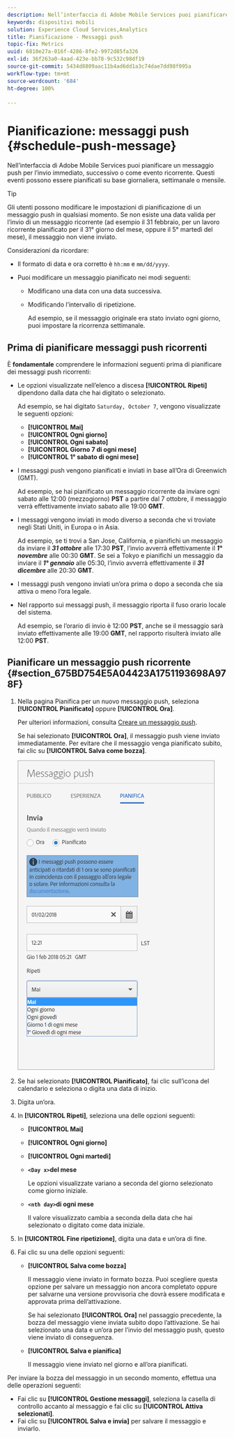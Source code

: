 ```yaml
---
description: Nell’interfaccia di Adobe Mobile Services puoi pianificare un messaggio push per l’invio immediato, successivo o come evento ricorrente. Questi eventi possono essere pianificati su base giornaliera, settimanale o mensile.
keywords: dispositivi mobili
solution: Experience Cloud Services,Analytics
title: Pianificazione - Messaggi push
topic-fix: Metrics
uuid: 6810e27a-016f-4286-8fe2-9972d85fa326
exl-id: 36f263a0-4aad-423e-bb78-9c532c98df19
source-git-commit: 5434d8809aac11b4ad6dd1a3c74dae7dd98f095a
workflow-type: tm+mt
source-wordcount: '684'
ht-degree: 100%

---
```


# Pianificazione: messaggi push {#schedule-push-message}

Nell’interfaccia di Adobe Mobile Services puoi pianificare un messaggio push per l’invio immediato, successivo o come evento ricorrente. Questi eventi possono essere pianificati su base giornaliera, settimanale o mensile.

>[!TIP]
>
>Gli utenti possono modificare le impostazioni di pianificazione di un messaggio push in qualsiasi momento. Se non esiste una data valida per l’invio di un messaggio ricorrente (ad esempio il 31 febbraio, per un lavoro ricorrente pianificato per il 31° giorno del mese, oppure il 5° martedì del mese), il messaggio non viene inviato.

Considerazioni da ricordare:

* Il formato di data e ora corretto è `hh:mm` e `mm/dd/yyyy`.

* Puoi modificare un messaggio pianificato nei modi seguenti:

   * Modificano una data con una data successiva.
   * Modificando l’intervallo di ripetizione.

      Ad esempio, se il messaggio originale era stato inviato ogni giorno, puoi impostare la ricorrenza settimanale.

## Prima di pianificare messaggi push ricorrenti

È **fondamentale** comprendere le informazioni seguenti prima di pianificare dei messaggi push ricorrenti:

* Le opzioni visualizzate nell’elenco a discesa **[!UICONTROL Ripeti]** dipendono dalla data che hai digitato o selezionato.

   Ad esempio, se hai digitato `Saturday, October 7`, vengono visualizzate le seguenti opzioni:

   * **[!UICONTROL Mai]**
   * **[!UICONTROL Ogni giorno]**
   * **[!UICONTROL Ogni sabato]**
   * **[!UICONTROL Giorno 7 di ogni mese]**
   * **[!UICONTROL 1° sabato di ogni mese]**

* I messaggi push vengono pianificati e inviati in base all’Ora di Greenwich (GMT).

   Ad esempio, se hai pianificato un messaggio ricorrente da inviare ogni sabato alle 12:00 (mezzogiorno) **PST** a partire dal 7 ottobre, il messaggio verrà effettivamente inviato sabato alle 19:00 **GMT**.
* I messaggi vengono inviati in modo diverso a seconda che vi troviate negli Stati Uniti, in Europa o in Asia.

   Ad esempio, se ti trovi a San Jose, California, e pianifichi un messaggio da inviare il ***31 ottobre*** alle 17:30 **PST**, l’invio avverrà effettivamente il ***1° novembre*** alle 00:30 **GMT**. Se sei a Tokyo e pianifichi un messaggio da inviare il ***1° gennaio*** alle 05:30, l’invio avverrà effettivamente il ***31 dicembre*** alle 20:30 **GMT**.
* I messaggi push vengono inviati un’ora prima o dopo a seconda che sia attiva o meno l’ora legale.
* Nel rapporto sui messaggi push, il messaggio riporta il fuso orario locale del sistema.

   Ad esempio, se l’orario di invio è 12:00 **PST**, anche se il messaggio sarà inviato effettivamente alle 19:00 **GMT**, nel rapporto risulterà inviato alle 12:00 **PST**.

## Pianificare un messaggio push ricorrente {#section_675BD754E5A04423A1751193698A978F}

1. Nella pagina Pianifica per un nuovo messaggio push, seleziona **[!UICONTROL Pianificato]** oppure **[!UICONTROL Ora]**.

   Per ulteriori informazioni, consulta [Creare un messaggio push](/help/using/in-app-messaging/t-create-push-message/t-create-push-message.md).

   Se hai selezionato **[!UICONTROL Ora]**, il messaggio push viene inviato immediatamente. Per evitare che il messaggio venga pianificato subito, fai clic su **[!UICONTROL Salva come bozza]**.

   ![](assets/schedule-push-message.png)

1. Se hai selezionato **[!UICONTROL Pianificato]**, fai clic sull’icona del calendario e seleziona o digita una data di inizio.
1. Digita un’ora. 
1. In **[!UICONTROL Ripeti]**, seleziona una delle opzioni seguenti:

   * **[!UICONTROL Mai]**
   * **[!UICONTROL Ogni giorno]**
   * **[!UICONTROL Ogni martedì]**
   * **`<Day x>`del mese**

      Le opzioni visualizzate variano a seconda del giorno selezionato come giorno iniziale.
   * **`<nth day>`di ogni mese**

      Il valore visualizzato cambia a seconda della data che hai selezionato o digitato come data iniziale.

1. In **[!UICONTROL Fine ripetizione]**, digita una data e un’ora di fine.
1. Fai clic su una delle opzioni seguenti:

   * **[!UICONTROL Salva come bozza]**

      Il messaggio viene inviato in formato bozza. Puoi scegliere questa opzione per salvare un messaggio non ancora completato oppure per salvarne una versione provvisoria che dovrà essere modificata e approvata prima dell’attivazione.

      Se hai selezionato **[!UICONTROL Ora]** nel passaggio precedente, la bozza del messaggio viene inviata subito dopo l’attivazione. Se hai selezionato una data e un’ora per l’invio del messaggio push, questo viene inviato di conseguenza.

   * **[!UICONTROL Salva e pianifica]**

      Il messaggio viene inviato nel giorno e all’ora pianificati.

Per inviare la bozza del messaggio in un secondo momento, effettua una delle operazioni seguenti:

* Fai clic su **[!UICONTROL Gestione messaggi]**, seleziona la casella di controllo accanto al messaggio e fai clic su **[!UICONTROL Attiva selezionati]**.
* Fai clic su **[!UICONTROL Salva e invia]** per salvare il messaggio e inviarlo.
